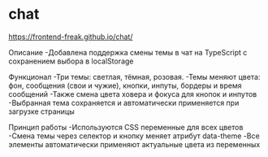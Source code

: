 # chat
https://frontend-freak.github.io/chat/


Описание
-Добавлена поддержка смены темы в чат на TypeScript с сохранением выбора в localStorage


Функционал
-Три темы: светлая, тёмная, розовая.
-Темы меняют цвета: фон, сообщения (свои и чужие), кнопки, инпуты, бордеры и время сообщений
-Также смена цвета ховера и фокуса для кнопок и инпутов
-Выбранная тема сохраняется и автоматически применяется при загрузке страницы


Принцип работы
-Используются CSS переменные для всех цветов
-Смена темы через селектор и кнопку меняет атрибут data-theme
-Все элементы автоматически применяют актуальные цвета из переменных